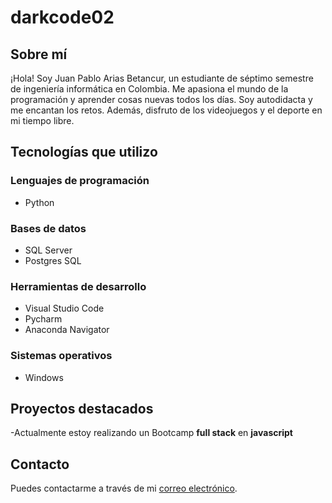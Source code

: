 # darkcode02

## Sobre mí

¡Hola! Soy Juan Pablo Arias Betancur, un estudiante de séptimo semestre de ingeniería informática en Colombia. Me apasiona el mundo de la programación y aprender cosas nuevas todos los días. Soy autodidacta y me encantan los retos. Además, disfruto de los videojuegos y el deporte en mi tiempo libre.

## Tecnologías que utilizo

### Lenguajes de programación

- Python

### Bases de datos

- SQL Server
- Postgres SQL

### Herramientas de desarrollo

- Visual Studio Code
- Pycharm
- Anaconda Navigator

### Sistemas operativos

- Windows

## Proyectos destacados

-Actualmente estoy realizando un Bootcamp **full stack** en **javascript**

## Contacto

Puedes contactarme a través de mi [correo electrónico](mailto:juan.pablo.arias0204@gmail.com).
